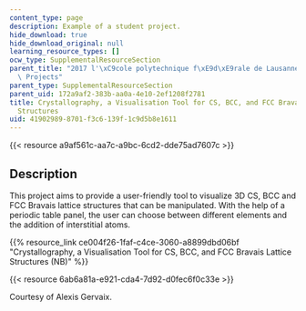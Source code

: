 ```yaml
---
content_type: page
description: Example of a student project.
hide_download: true
hide_download_original: null
learning_resource_types: []
ocw_type: SupplementalResourceSection
parent_title: "2017 l'\xC9cole polytechnique f\xE9d\xE9rale de Lausanne (EPFL) Student\
  \ Projects"
parent_type: SupplementalResourceSection
parent_uid: 172a9af2-383b-aa0a-4e10-2ef1208f2781
title: Crystallography, a Visualisation Tool for CS, BCC, and FCC Bravais Lattice
  Structures
uid: 41902989-8701-f3c6-139f-1c9d5b8e1611
---
```


{{< resource a9af561c-aa7c-a9bc-6cd2-dde75ad7607c >}}

Description
-----------

This project aims to provide a user-friendly tool to visualize 3D CS, BCC and FCC Bravais lattice structures that can be manipulated. With the help of a periodic table panel, the user can choose between different elements and the addition of interstitial atoms.

{{% resource_link ce004f26-1faf-c4ce-3060-a8899dbd06bf "Crystallography, a Visualisation Tool for CS, BCC, and FCC Bravais Lattice Structures (NB)" %}}

{{< resource 6ab6a81a-e921-cda4-7d92-d0fec6f0c33e >}}

Courtesy of Alexis Gervaix.